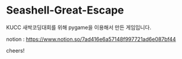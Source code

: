 # Seashell-Great-Escape

KUCC 새싹코딩대회를 위해 pygame을 이용해서 만든 게임입니다. 

notion : https://www.notion.so/7ad416e6a57148f997721ad6e087bf44

cheers! 
